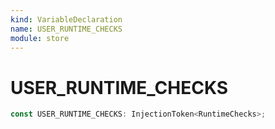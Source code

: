 ```yaml
---
kind: VariableDeclaration
name: USER_RUNTIME_CHECKS
module: store
---
```


# USER_RUNTIME_CHECKS

```ts
const USER_RUNTIME_CHECKS: InjectionToken<RuntimeChecks>;
```
